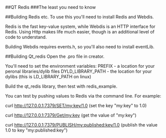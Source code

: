 ##QT Redis
###The least you need to know

##Building Redis etc.
To use this you'll need to install Redis and Webdis.

Redis is the fast key-value system, while Webdis is an HTTP interface for Redis.
Using Http makes life much easier, though is an additional level of code to understand.

Building Webdis requires events.h, so you'll also need to install eventLib.

##Building Qt_redis
Open the .pro file in creator.

You'll need to set the environment variables:
PREFIX - a location for your peronal libraries/dylib files
DYLD_LIBRARY_PATH - the location for your dylibs (this is LD_LIBRARY_PATH on linux)

Build the qt_redis library, then test with redis_example.

You can test by pushing values to Redis via the command line. For example:

curl http://127.0.0.1:7379/SET/my:key/1.0
(set the key "my:key" to 1.0)

curl http://127.0.0.1:7379/Get/my:key
(get the value of "my:key")

curl http://127.0.0.1:7379/PUBLISH/my:published:key/1.0
(publish the value 1.0 to key "my:published:key")
